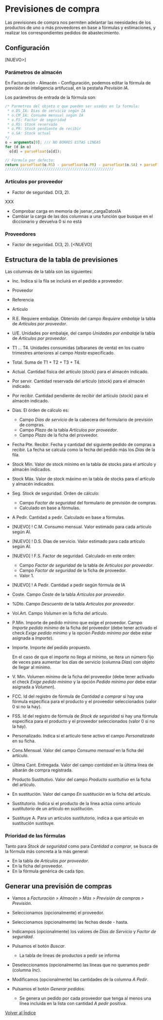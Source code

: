 # Previsiones de compra

Las previsiones de compra nos permiten adelantar las neesidades de los productos de uno o más proveedores en base a fórmulas y estimaciones, y realizar los correspondientes pedidos de abastecimiento.

## Configuración
[NUEVO>]

### Parámetros de almacén

En Facturación - Almacén - Configuración, podemos editar la fórmula de previsión de inteligencia artifucual, en la pestaña *Previsión IA*.

Los parámetros de entrada de la fórmula son:
```js
/* Parmetros del objeto o que pueden ser usados en la formula:
 * o.DS_IA: Dias de servicio según IA
 * o.CM_IA: Consumo mensual según IA
 * o.FS: Factor de seguridad
 * o.RS: Stock reservado
 * o.PR: Stock pendiente de recibir
 * o.SA: Stock actual
*/
o = arguments[0]; /// NO BORRES ESTAS LINEAS
for (d in o) 
  o[d] = parseFloat(o[d]);

// Fórmula por defecto:
return parseFloat(o.RS) - parseFloat(o.PR) - parseFloat(o.SA) + parseFloat(o.CM_IA) * (o.DS_IA/30) * parseFloat(o.FS)
//////////////////////////////////////////////////
```
### Artículos por proveedor
* Factor de seguridad. D(3, 2).

XXX
* Comprobar carga en memoria de jsenar_cargaDatosIA
* Cambiar la carga de las dos columnas a una función que busque en el diccionario y devuelva 0 si no está

### Proveedores
* Factor de seguridad. D(3, 2).
[<NUEVO]

## Estructura de la tabla de previsiones
Las columnas de la tabla son las siguientes:
* Inc. Indica si la fila se incluirá en el pedido a proveedor.
* Proveedor
* Referencia
* Artículo
* R.E. Requiere embalaje. Obtenido del campo *Requiere embalaje* la tabla de *Artículos por proveedor*.
* U/E. Unidades por embalaje, del campo *Unidades por embalaje* la tabla de *Artículos por proveedor*.
* T1 ... T4. Unidades consumidas (albaranes de venta) en los cuatro trimestres anteriores al campo *Hasta* especificado.
* Total. Suma de T1 + T2 + T3 + T4.
* Actual. Cantidad física del artículo (stock) para el almacén indicado.
* Por servir. Cantidad reservada del artículo (stock) para el almacén indicado.
* Por recibir. Cantidad pendiente de recibir del artículo (stock) para el almacén indicado.
* Días. El órden de cálculo es:
    * Campo *Días de servicio* de la cabecera del formulario de previsión de compras.
    * Campo *Plazo* de la tabla *Artículos por proveedor*.
    * Campo *Plazo* de la ficha del proveedor. 
* Fecha Pte. Recibir. Fecha y cantidad del siguiente pedido de compras a recibir. La fecha se calcula como la fecha del pedido más los *Días* de la fila.
* Stock Mín. Valor de stock mínimo en la tabla de stocks para el artículo y almacén indicados.
* Stock Máx. Valor de stock máximo en la tabla de stocks para el artículo y almacén indicados.
* Seg. Stock de seguridad. Orden de cálculo:
    * Campo *Factor de seguridad* del formulario de previsión de compras.
    * Calculado en base a fórmulas.
* A Pedir. Cantidad a pedir. Calculado en base a fórmulas.
* [NUEVO] ! C.M. Consumo mensual. Valor estimado para cada artículo según AI.
* [NUEVO] ! D.S. Días de servicio. Valor estimado para cada artículo según AI.
* [NUEVO] ! F.S. Factor de seguridad. Calculado en este orden:
    * Campo *Factor de seguridad* de la tabla de *Artículos por proveedor*.
    * Campo *Factor de seguridad* de la ficha de proveedor.
    * Valor 1.
* [NUEVO] ! A Pedir. Cantidad a pedir según fórmula de IA

* Coste. Campo *Coste* de la tabla *Artículos por proveedor*.
* %Dto. Campo *Descuento* de la tabla *Artículos por proveedor*.
* Vol.Art. Campo *Volumen* en la ficha del artículo.
* P.Mín. Importe de pedido mínimo que exige el proveedor. Campo *Importe pedido mínimo* de la ficha del proveedor (debe tener activado el check *Exige pedido mínimo* y la opción *Pedido mínimo por* debe estar asignada a *Importe*).
* Importe. Importe del pedido propuesto.
    
    En el caso de que el importe no llega al mínimo, se itera un número fijo de veces para aumentar los días de servicio (columna *Días*) con objeto de llegar al mínimo.

* V. Min. Volumen mínimo de la ficha del proveedor (debe tener activado el check *Exige pedido mínimo* y la opción *Pedido mínimo por* debe estar asignada a *Volumen*).
* FCC. Id del registro de fórmula de *Cantidad a comprar* si hay una fórmula específica para el producto y el proveedor seleccionados (valor 0 si no la hay).
* FSS. Id del registro de fórmula de *Stock de seguridad* si hay una fórmula específica para el producto y el proveedor seleccionados (valor 0 si no la hay).
* Personalizado. Indica si el artículo tiene activo el campo *Personalizado* en su ficha.
* Cons.Mensual. Valor del campo *Consumo mensual* en la ficha del artículo.
* Última Cant. Entregada. Valor del campo *cantidad* en la última línea de albarán de compra registrada.
* Producto Sustitutivo. Valor del campo *Producto sustitutivo* en la ficha del artículo.
* En sustitución. Valor del campo *En sustitución* en la ficha del artículo.
* Sustitutorio. Indica si el producto de la línea actúa como artículo sustitutorio de un artículo en sustitución.
* Sustituye A. Para un artículos sustitutorio, indica a que artículo en sustitución sustituye.

### Prioridad de las fórmulas
Tanto para *Stock de seguridad* como para *Cantidad a comprar*, se busca de la fórmula más concreta a la más general:
* En la tabla de *Artículos por proveedor*.
* En la ficha del proveedor.
* En la fórmula genérica de cada tipo.

## Generar una previsión de compras
* Vamos a *Facturación > Almacén > Más > Previsión de compras > Previsión*.

* Seleccionamos (opcionalmente) el proveedor.

* Seleccionamos (opcionalmente) las fechas desde - hasta.

* Indicampos (opcionalmente) los valores de *Días de Servicio* y *Factor de seguridad*.

* Pulsamos el botón *Buscar*.

    * La tabla de líneas de productos a pedir se informa

* Deseleccionamos (opcionalmente) las líneas que no queramos pedir (columna *Inc*).

* Modificamos (opcionalmente) las cantidades de la columna *A Pedir*.

* Pulsamos el botón *Generar pedidos*.

    * Se genera un pedido por cada proveedor que tenga al menos una línea incluida en la lista con cantidad *A pedir* positiva.

[Volver al Índice](../index.md)